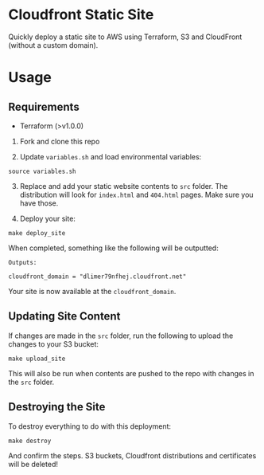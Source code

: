 # Cloudfront Static Site

Quickly deploy a static site to AWS using Terraform, S3 and CloudFront (without a custom domain).

# Usage

## Requirements
- Terraform (>v1.0.0)

1. Fork and clone this repo

2. Update `variables.sh` and load environmental variables:
```
source variables.sh
```

3. Replace and add your static website contents to `src` folder. The distribution will look for `index.html` and `404.html` pages. Make sure you have those.

3. Deploy your site:
```
make deploy_site
```

When completed, something like the following will be outputted:
```
Outputs:

cloudfront_domain = "dlimer79nfhej.cloudfront.net"
```

Your site is now available at the `cloudfront_domain`.


## Updating Site Content

If changes are made in the `src` folder, run the following to upload the changes to your S3 bucket:
```
make upload_site
```
This will also be run when contents are pushed to the repo with changes in the `src` folder.


## Destroying the Site

To destroy everything to do with this deployment:
```
make destroy
```
And confirm the steps.
S3 buckets, Cloudfront distributions and certificates will be deleted!